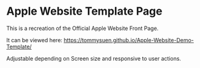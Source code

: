 # Apple Website Template Page

This is a recreation of the Official Apple Website Front Page.

It can be viewed here: https://tommysuen.github.io/Apple-Website-Demo-Template/

Adjustable depending on Screen size and responsive to user actions.
